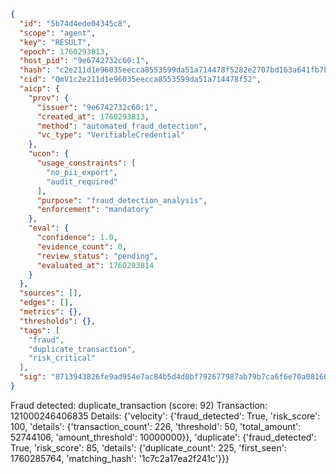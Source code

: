 ```json
{
  "id": "5b74d4ede04345c8",
  "scope": "agent",
  "key": "RESULT",
  "epoch": 1760293813,
  "host_pid": "9e6742732c60:1",
  "hash": "c2e211d1e96035eecca8553599da51a714478f5282e2707bd163a641fb7b5adb",
  "cid": "QmV1c2e211d1e96035eecca8553599da51a714478f52",
  "aicp": {
    "prov": {
      "issuer": "9e6742732c60:1",
      "created_at": 1760293813,
      "method": "automated_fraud_detection",
      "vc_type": "VerifiableCredential"
    },
    "ucon": {
      "usage_constraints": [
        "no_pii_export",
        "audit_required"
      ],
      "purpose": "fraud_detection_analysis",
      "enforcement": "mandatory"
    },
    "eval": {
      "confidence": 1.0,
      "evidence_count": 0,
      "review_status": "pending",
      "evaluated_at": 1760293814
    }
  },
  "sources": [],
  "edges": [],
  "metrics": {},
  "thresholds": {},
  "tags": [
    "fraud",
    "duplicate_transaction",
    "risk_critical"
  ],
  "sig": "8713943826fe9ad954e7ac84b5d4d0bf792677987ab79b7ca6f6e70a08166202"
}
```

Fraud detected: duplicate_transaction (score: 92)
Transaction: 121000246406835
Details: {'velocity': {'fraud_detected': True, 'risk_score': 100, 'details': {'transaction_count': 226, 'threshold': 50, 'total_amount': 52744106, 'amount_threshold': 10000000}}, 'duplicate': {'fraud_detected': True, 'risk_score': 85, 'details': {'duplicate_count': 225, 'first_seen': 1760285764, 'matching_hash': '1c7c2a17ea2f241c'}}}